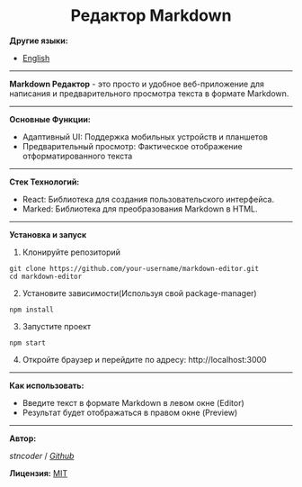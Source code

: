 <h1 align="center">Редактор Markdown</h1>


**Другие языки:**
- [English](README.md)

---
**Markdown Редактор** - это просто и удобное веб-приложение для написания и предварительного просмотра текста в формате Markdown.

---
**Основные Функции:**
- Адаптивный UI: Поддержка мобильных устройств и планшетов
- Предварительный просмотр: Фактическое отображение отформатированного текста

 ---

**Стек Технологий:**
- React: Библиотека для создания пользовательского интерфейса.
- Marked: Библиотека для преобразования Markdown в HTML.
 ---
**Установка и запуск**
1. Клонируйте репозиторий
```
git clone https://github.com/your-username/markdown-editor.git
cd markdown-editor
```
2. Установите зависимости(Используя свой package-manager)

`
npm install
`

3. Запустите проект

`
npm start
`

4. Откройте браузер и перейдите по адресу: http://localhost:3000
 ---
**Как использовать:**
- Введите текст в формате Markdown в левом окне (Editor)
- Результат  будет отображаться в правом окне (Preview)
---
**Автор:**

*stncoder* / *[Github](https://github.com/stncoder)*

**Лицензия:** [MIT](LICENSE)
